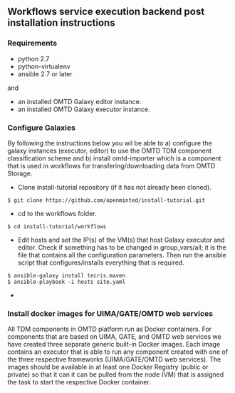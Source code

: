 ## Workflows service execution backend post installation instructions

### Requirements

* python 2.7
* python-virtualenv
* ansible 2.7 or later

and 

* an installed OMTD Galaxy editor instance.
* an installed OMTD Galaxy executor instance.

### Configure Galaxies

By following the instructions below you wil be able to a) configure the galaxy instances (executor, editor) to use the OMTD TDM component classification scheme 
and b) install omtd-importer which is a component that is used in workflows for transfering/downloading data from OMTD Storage.  

* Clone install-tutorial repository (if it has not already been cloned). 
```code=bash
$ git clone https://github.com/openminted/install-tutorial.git
```
* cd to the workflows folder.
```code=bash
$ cd install-tutorial/workflows
```
* Edit hosts and set the IP(s) of the VM(s) that host Galaxy executor and editor. 
Check if something has to be changed in group_vars/all; it is the file that contains all the
configuration parameters. Then run the ansible script that configures/installs everything that is required.
```code=bash
$ ansible-galaxy install tecris.maven
$ ansible-playbook -i hosts site.yaml
```
* 

### Install docker images for UIMA/GATE/OMTD web services

All TDM components in OMTD platform run as Docker containers. For components that are based on 
UIMA, GATE, and OMTD web services we have created three separate generic built-in Docker images. Each image 
contains an executor that is able to run any component created with one of the three respective frameworks (UIMA/GATE/OMTD web services).
The images should be available in at least one Docker Registry (public or private) so that it can it can be pulled from the node (VM) that is assigned 
the task to start the respective Docker container. 
